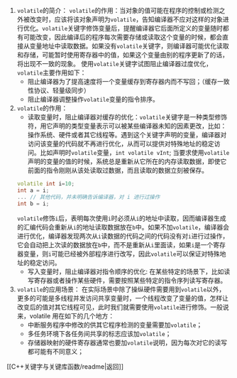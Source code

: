 1. `volatile`的简介：
	`volatile`的作用：当对象的值可能在程序的控制或检测之外被改变时，应该将该对象声明为`volatile`，告知编译器不应对这样的对象进行优化。`volatile`关键字修饰变量后，提醒编译器它后面所定义的变量随时都有可能改变，因此编译后的程序每次需要存储或读取这个变量的时候，都会直接从变量地址中读取数据。如果没有`volatile`关键字，则编译器可能优化读取和存储，可能暂时使用寄存器中的值，如果这个变量由别的程序更新了的话，将出现不一致的现象。
	使用`volatile`关键字试图阻止编译器过度优化，`volatile`主要作用如下：
	- 阻止编译器为了提高速度将一个变量缓存到寄存器内而不写回；（缓存一致性协议、轻量级同步）
	- 阻止编译器调整操作`volatile`变量的指令排序。
2. `volatile`的作用：
	- 读取变量时，阻止编译器对缓存的优化：`volatile`关键字是一种类型修饰符，用它声明的类型变量表示可以被某些编译器未知的因素更改，比如：操作系统、硬件或者其它线程等。遇到这个关键字声明的变量，编译器对访问该变量的代码就不再进行优化，从而可以提供对特殊地址的稳定访问。比如声明时`volatile`变量，`int volatile vInt`; 当要求使用`volatile`声明的变量的值的时候，系统总是重新从它所在的内存读取数据，即使它前面的指令刚刚从该处读取过数据，而且读取的数据立刻被保存。
	```cpp
	volatile int i=10;
	int a = i;
	... // 其他代码，并未明确告诉编译器，对 i 进行过操作
	int b = i;
	```
	`volatile`修饰`i`后，表明每次使用`i`时必须从`i`的地址中读取，因而编译器生成的汇编代码会重新从`i`的地址读取数据放在`b`中。如果不加`volatile`，编译器会进行优化，编译器发现两次从`i`读数据的代码之间的代码没有对`i`进行过操作，它会自动把上次读的数据放在`b`中，而不是重新从`i`里面读，如果`i`是一个寄存器变量，则`i`可能已经被外部程序进行改写，因此`volatile`可以保证对特殊地址的稳定访问。
	- 写入变量时，阻止编译器对指令顺序的优化: 在某些特定的场景下，比如读写寄存器或者操作某些硬件，需要按照某些特定的指令序列读写寄存器。
2. `volatile`的应用场景：
	在实际场景中除了操纵硬件需要用到`volatile`以外，更多的可能是多线程并发访问共享变量时，一个线程改变了变量的值，怎样让改变后的值对其它线程可见，此时我们就需要使用`volatile`进行修饰。一般说来，volatile 用在如下的几个地方：
	- 中断服务程序中修改的供其它程序检测的变量需要加`volatile`；
	- 多任务环境下各任务间共享的标志应该加`volatile`；
	- 存储器映射的硬件寄存器通常也要加`volatile`说明，因为每次对它的读写都可能有不同意义；

[[C++关键字与关键库函数/readme|返回]]